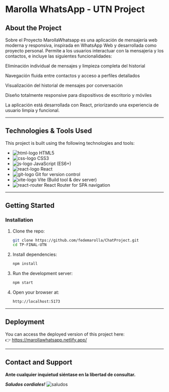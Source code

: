 # Marolla WhatsApp - UTN Project

## About the Project

Sobre el Proyecto
MarollaWhatsapp es una aplicación de mensajería web moderna y responsiva, inspirada en WhatsApp Web y desarrollada como proyecto personal.
Permite a los usuarios interactuar con la mensajeria y los contactos, e incluye las siguientes funcionalidades:

Eliminación individual de mensajes y limpieza completa del historial

Navegación fluida entre contactos y acceso a perfiles detallados

Visualización del historial de mensajes por conversación

Diseño totalmente responsive para dispositivos de escritorio y móviles

La aplicación está desarrollada con React, priorizando una experiencia de usuario limpia y funcional.

---

## Technologies & Tools Used

This project is built using the following technologies and tools:

- ![html-logo](https://img.icons8.com/color/25/000000/html-5--v1.png) HTML5  
- ![css-logo](https://img.icons8.com/color/25/000000/css3.png) CSS3  
- ![js-logo](https://img.icons8.com/color/25/000000/javascript--v1.png) JavaScript (ES6+)  
- ![react-logo](https://img.icons8.com/ios/25/000000/react-native.png) React
- ![git-logo](https://img.icons8.com/color/25/000000/git.png) Git for version control  
- ![vite-logo](https://img.icons8.com/fluency/25/vite.png) Vite (Build tool & dev server)
- ![react-router](https://img.icons8.com/fluency/25/compass.png) React Router for SPA navigation  
  
---

## Getting Started

### Installation

1. Clone the repo:

   ```bash
   git clone https://github.com/fedemarolla/ChatProject.git
   cd TP-FINAL-UTN
   ```

2. Install dependencies:

   ```bash
   npm install
   ```

3. Run the development server:

   ```bash
   npm start
   ```

4. Open your browser at:

   ```bash
   http://localhost:5173
   ```
---

## Deployment

You can access the deployed version of this project here:  
👉 https://marollawhatsapp.netlify.app/

---

## Contact and Support

**Ante cualquier inquietud siéntase en la libertad de consultar.**  

**_Saludos cordiales!_**  ![saludos](https://img.icons8.com/ios/20/star-trek-gesture.png)
